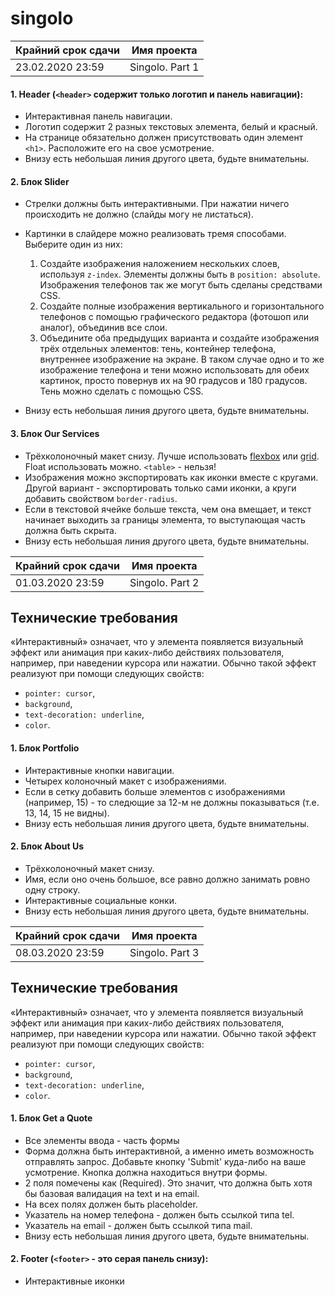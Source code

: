 # singolo

| Крайний срок сдачи | Имя проекта |
|--------------------|-------------|
| 23.02.2020 23:59 | Singolo. Part 1 |

#### 1. **Header** (`<header>` содержит только логотип и панель навигации):
- Интерактивная панель навигации.
- Логотип содержит 2 разных текстовых элемента, белый и красный.
- На странице обязательно должен присутствовать один элемент `<h1>`. Расположите его на свое усмотрение.
- Внизу есть небольшая линия другого цвета, будьте внимательны.

#### 2. Блок **Slider**
- Стрелки должны быть интерактивными. При нажатии ничего происходить не должно (слайды могу не листаться).

- Картинки в слайдере можно реализовать тремя способами. Выберите один из них:
  1. Создайте изображения наложением нескольких слоев, используя `z-index`. Элементы должны быть в `position: absolute`. Изображения телефонов так же могут быть сделаны средствами CSS.
  2. Создайте полные изображения вертикального и горизонтального телефонов с помощью графического редактора (фотошоп или аналог), объединив все слои.
  3. Объедините оба предыдущих варианта и создайте изображения трёх отдельных элементов: тень, контейнер телефона, внутреннее изображение на экране. В таком случае одно и то же изображение телефона и тени можно использовать для обеих картинок, просто повернув их на 90 градусов и 180 градусов. Тень можно сделать с помощью CSS.

- Внизу есть небольшая линия другого цвета, будьте внимательны.

#### 3\. Блок **Our Services**
- Трёхколоночный макет снизу. Лучше использовать [flexbox](https://habr.com/ru/post/467049/) или [grid](https://tuhub.ru/posts/css-grid-complete-guide). Float использовать можно. `<table>` - нельзя!
- Изображения можно экспортировать как иконки вместе с кругами. Другой вариант - экспортировать только сами иконки, а круги добавить свойством `border-radius`.
- Если в текстовой ячейке больше текста, чем она вмещает, и текст начинает выходить за границы элемента, то выступающая часть должна быть скрыта.
- Внизу есть небольшая линия другого цвета, будьте внимательны.

| Крайний срок сдачи | Имя проекта |
|--------------------|-------------|
| 01.03.2020 23:59 | Singolo. Part 2 |

## Технические требования

«Интерактивный» означает, что у элемента появляется визуальный эффект или анимация при каких-либо действиях пользователя, например, при наведении курсора или нажатии. Обычно такой эффект реализуют при помощи следующих свойств:
- `pointer: cursor`,
- `background`,
- `text-decoration: underline`,
- `color`.


#### 1. Блок **Portfolio**
- Интерактивные кнопки навигации.
- Четырех колоночный макет с изображениями.
- Если в сетку добавить больше элементов с изображениями (например, 15) - то следющие за 12-м не должны показываться (т.е. 13, 14, 15 не видны).
- Внизу есть небольшая линия другого цвета, будьте внимательны.

#### 2. Блок **About Us**
- Трёхколоночный макет снизу.
- Имя, если оно очень большое, все равно должно занимать ровно одну строку.
- Интерактивные социальные конки.
- Внизу есть небольшая линия другого цвета, будьте внимательны.

| Крайний срок сдачи | Имя проекта |
|--------------------|-------------|
| 08.03.2020 23:59 | Singolo. Part 3 |

## Технические требования

«Интерактивный» означает, что у элемента появляется визуальный эффект или анимация при каких-либо действиях пользователя, например, при наведении курсора или нажатии. Обычно такой эффект реализуют при помощи следующих свойств:
- `pointer: cursor`,
- `background`,
- `text-decoration: underline`,
- `color`.


#### 1. Блок **Get a Quote**
- Все элементы ввода - часть формы
- Форма должна быть интерактивной, а именно иметь возможность отправлять запрос. Добавьте кнопку 'Submit' куда-либо на ваше усмотрение. Кнопка должна находиться внутри формы.
- 2 поля помечены как (Required). Это значит, что должна быть хотя бы базовая валидация на text и на email.
- На всех полях должен быть placeholder.
- Указатель на номер телефона - должен быть ссылкой типа tel.
- Указатель на email - должен быть ссылкой типа mail.
- Внизу есть небольшая линия другого цвета, будьте внимательны.

#### 2. **Footer** (`<footer>` - это серая панель снизу):
- Интерактивные иконки
